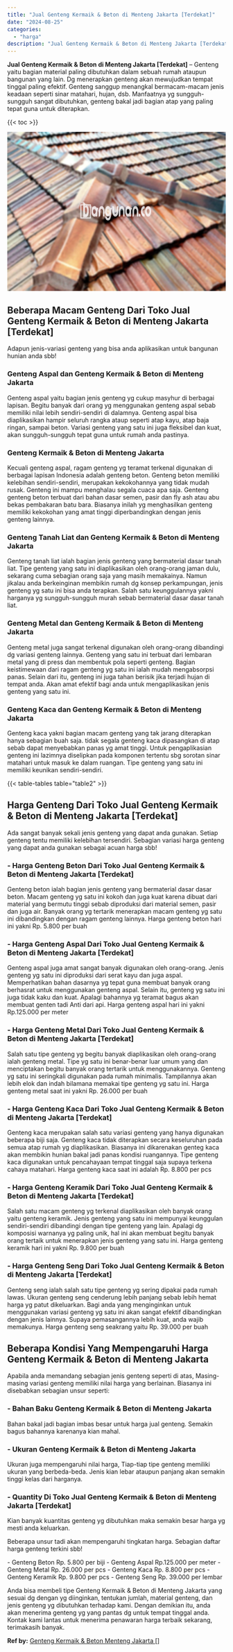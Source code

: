 ```yaml
---
title: "Jual Genteng Kermaik & Beton di Menteng Jakarta [Terdekat]"
date: "2024-08-25"
categories: 
  - "harga"
description: "Jual Genteng Kermaik & Beton di Menteng Jakarta [Terdekat]. Anda bisa membeli tipe Genteng Kermaik & Beton di Menteng Jakarta yang sesuai dg dengan yg diingi..."
---
```


**Jual Genteng Kermaik & Beton di Menteng Jakarta \[Terdekat\]** – Genteng yaitu bagian material paling dibutuhkan dalam sebuah rumah ataupun bangunan yang lain. Dg menerapkan genteng akan mewujudkan tempat tinggal paling efektif. Genteng sanggup menangkal bermacam-macam jenis keadaan seperti sinar matahari, hujan, dsb. Manfaatnya yg sungguh-sungguh sangat dibutuhkan, genteng bakal jadi bagian atap yang paling tepat guna untuk diterapkan.

{{< toc >}}

![Jual Genteng Kermaik & Beton di Menteng Jakarta [Terdekat]](/images/genteng-minimalis-murah28.png)

## Beberapa Macam Genteng Dari Toko Jual Genteng Kermaik & Beton di Menteng Jakarta \[Terdekat\]

Adapun jenis-variasi genteng yang bisa anda aplikasikan untuk bangunan hunian anda sbb!

### Genteng Aspal dan Genteng Kermaik & Beton di Menteng Jakarta

Genteng aspal yaitu bagian jenis genteng yg cukup masyhur di berbagai lapisan. Begitu banyak dari orang yg menggunakan genteng aspal sebab memiliki nilai lebih sendiri-sendiri di dalamnya. Genteng aspal bisa diaplikasikan hampir seluruh rangka ataup seperti atap kayu, atap baja ringan, sampai beton. Variasi genteng yang satu ini juga fleksibel dan kuat, akan sungguh-sungguh tepat guna untuk rumah anda pastinya.

### Genteng Kermaik & Beton di Menteng Jakarta

Kecuali genteng aspal, ragam genteng yg teramat terkenal digunakan di berbagai lapisan Indonesia adalah genteng beton. Genteng beton memiliki kelebihan sendiri-sendiri, merupakan kekokohannya yang tidak mudah rusak. Genteng ini mampu menghalau segala cuaca apa saja. Genteng genteng beton terbuat dari bahan dasar semen, pasir dan fly ash atau abu bekas pembakaran batu bara. Biasanya inilah yg menghasilkan genteng memiliki kekokohan yang amat tinggi diperbandingkan dengan jenis genteng lainnya.

### Genteng Tanah Liat dan Genteng Kermaik & Beton di Menteng Jakarta

Genteng tanah liat ialah bagian jenis genteng yang bermaterial dasar tanah liat. Tipe genteng yang satu ini diaplikasikan oleh orang-orang jaman dulu, sekarang cuma sebagian orang saja yang masih memakainya. Namun jikalau anda berkeinginan membikin rumah dg konsep perkampungan, jenis genteng yg satu ini bisa anda terapkan. Salah satu keunggulannya yakni harganya yg sungguh-sungguh murah sebab bermaterial dasar dasar tanah liat.

### Genteng Metal dan Genteng Kermaik & Beton di Menteng Jakarta

Genteng metal juga sangat terkenal digunakan oleh orang-orang dibandingi dg variasi genteng lainnya. Genteng yang satu ini terbuat dari lembaran metal yang di press dan membentuk pola seperti genteng. Bagian keistimewaan dari ragam genteng yg satu ini ialah mudah mengabsorpsi panas. Selain dari itu, genteng ini juga tahan berisik jika terjadi hujan di tempat anda. Akan amat efektif bagi anda untuk mengaplikasikan jenis genteng yang satu ini.

### Genteng Kaca dan Genteng Kermaik & Beton di Menteng Jakarta

Genteng kaca yakni bagian macam genteng yang tak jarang diterapkan hanya sebagian buah saja. tidak segala genteng kaca dipasangkan di atap sebab dapat menyebabkan panas yg amat tinggi. Untuk pengaplikasian genteng ini lazimnya diselipkan pada komponen tertentu sbg sorotan sinar matahari untuk masuk ke dalam ruangan. Tipe genteng yang satu ini memiliki keunikan sendiri-sendiri.

{{< table-tables table="table2" >}}

## Harga Genteng Dari Toko Jual Genteng Kermaik & Beton di Menteng Jakarta \[Terdekat\]

Ada sangat banyak sekali jenis genteng yang dapat anda gunakan. Setiap genteng tentu memiliki kelebihan tersendiri. Sebagian variasi harga genteng yang dapat anda gunakan sebagai acuan harga sbb!

### \- Harga Genteng Beton Dari Toko Jual Genteng Kermaik & Beton di Menteng Jakarta \[Terdekat\]

Genteng beton ialah bagian jenis genteng yang bermaterial dasar dasar beton. Macam genteng yg satu ini kokoh dan juga kuat karena dibuat dari material yang bermutu tinggi sebab diproduksi dari material semen, pasir dan juga air. Banyak orang yg tertarik menerapkan macam genteng yg satu ini dibandingkan dengan ragam genteng lainnya. Harga genteng beton hari ini yakni Rp. 5.800 per buah

### \- Harga Genteng Aspal Dari Toko Jual Genteng Kermaik & Beton di Menteng Jakarta \[Terdekat\]

Genteng aspal juga amat sangat banyak digunakan oleh orang-orang. Jenis genteng yg satu ini diproduksi dari serat kayu dan juga aspal. Memperhatikan bahan dasarnya yg tepat guna membuat banyak orang berhasrat untuk menggunakan genteng aspal. Selain itu, genteng yg satu ini juga tidak kaku dan kuat. Apalagi bahannya yg teramat bagus akan membuat genten tadi Anti dari api. Harga genteng aspal hari ini yakni Rp.125.000 per meter

### \- Harga Genteng Metal Dari Toko Jual Genteng Kermaik & Beton di Menteng Jakarta \[Terdekat\]

Salah satu tipe genteng yg begitu banyak diaplikasikan oleh orang-orang ialah genteng metal. Tipe yg satu ini benar-benar luar umum yang dan menciptakan begitu banyak orang tertarik untuk menggunakannya. Genteng yg satu ini seringkali digunakan pada rumah minimalis. Tampilannya akan lebih elok dan indah bilamana memakai tipe genteng yg satu ini. Harga genteng metal saat ini yakni Rp. 26.000 per buah

### \- Harga Genteng Kaca Dari Toko Jual Genteng Kermaik & Beton di Menteng Jakarta \[Terdekat\]

Genteng kaca merupakan salah satu variasi genteng yang hanya digunakan beberapa biji saja. Genteng kaca tidak diterapkan secara keseluruhan pada semua atap rumah yg diaplikasikan. Biasanya ini dikarenakan genteg kaca akan membikin hunian bakal jadi panas kondisi ruangannya. Tipe genteng kaca digunakan untuk pencahayaan tempat tinggal saja supaya terkena cahaya matahari. Harga genteng kaca saat ini adalah Rp. 8.800 per pcs

### \- Harga Genteng Keramik Dari Toko Jual Genteng Kermaik & Beton di Menteng Jakarta \[Terdekat\]

Salah satu macam genteng yg terkenal diaplikasikan oleh banyak orang yaitu genteng keramik. Jenis genteng yang satu ini mempunyai keunggulan sendiri-sendiri dibandingi dengan tipe genteng yang lain. Apalagi dg komposisi warnanya yg paling unik, hal ini akan membuat begitu banyak orang tertaik untuk menerapkan jenis genteng yang satu ini. Harga genteng keramik hari ini yakni Rp. 9.800 per buah

### \- Harga Genteng Seng Dari Toko Jual Genteng Kermaik & Beton di Menteng Jakarta \[Terdekat\]

Genteng seng ialah salah satu tipe genteng yg sering dipakai pada rumah lawas. Ukuran genteng seng cenderung lebih panjang sebab lebih hemat harga yg patut dikeluarkan. Bagi anda yang menginginkan untuk menggunakan variasi genteng yg satu ini akan sangat efektif dibandingkan dengan jenis lainnya. Supaya pemasangannya lebih kuat, anda wajib memakunya. Harga genteng seng seakrang yaitu Rp. 39.000 per buah

## Beberapa Kondisi Yang Mempengaruhi Harga Genteng Kermaik & Beton di Menteng Jakarta

Apabila anda memandang sebagian jenis genteng seperti di atas, Masing-masing variasi genteng memiliki nilai harga yang berlainan. Biasanya ini disebabkan sebagian unsur seperti:

### \- Bahan Baku Genteng Kermaik & Beton di Menteng Jakarta

Bahan bakal jadi bagian imbas besar untuk harga jual genteng. Semakin bagus bahannya karenanya kian mahal.

### \- Ukuran Genteng Kermaik & Beton di Menteng Jakarta

Ukuran juga mempengaruhi nilai harga, Tiap-tiap tipe genteng memiliki ukuran yang berbeda-beda. Jenis kian lebar ataupun panjang akan semakin tinggi kelas dari harganya.

### \- Quantity Di Toko Jual Genteng Kermaik & Beton di Menteng Jakarta \[Terdekat\]

Kian banyak kuantitas genteng yg dibutuhkan maka semakin besar harga yg mesti anda keluarkan.

Beberapa unsur tadi akan mempengaruhi tingkatan harga. Sebagian daftar harga genteng terkini sbb!

\- Genteng Beton Rp. 5.800 per biji - Genteng Aspal Rp.125.000 per meter - Genteng Metal Rp. 26.000 per pcs - Genteng Kaca Rp. 8.800 per pcs - Genteng Keramik Rp. 9.800 per pcs - Genteng Seng Rp. 39.000 per lembar

Anda bisa membeli tipe Genteng Kermaik & Beton di Menteng Jakarta yang sesuai dg dengan yg diinginkan, tentukan jumlah, material genteng, dan jenis genteng yg dibutuhkan terhadap kami. Dengan demikian itu, anda akan menerima genteng yg yang pantas dg untuk tempat tinggal anda. Kontak kami lantas untuk menerima penawaran harga terbaik sekarang, terimakasih banyak.

**Ref by:**  [Genteng Kermaik & Beton  Menteng Jakarta []](https://id.wikipedia.org/wiki/Genteng)
